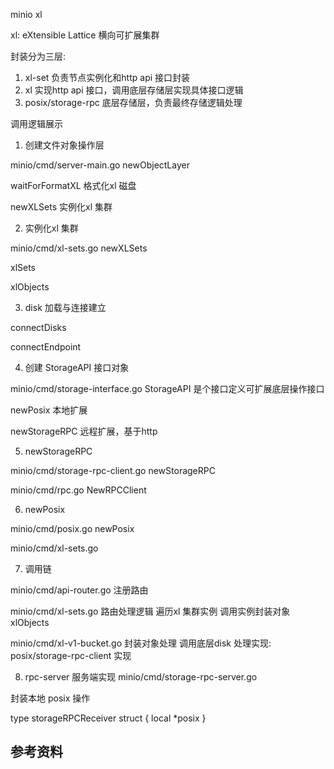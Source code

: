 <!-- ---
title: minio xl
date: 2018-11-13 11:36:34
category: src, minio, src
--- -->

minio xl

xl: eXtensible Lattice 横向可扩展集群


封装分为三层:

1. xl-set 负责节点实例化和http api 接口封装
2. xl 实现http api 接口，调用底层存储层实现具体接口逻辑
3. posix/storage-rpc 底层存储层，负责最终存储逻辑处理

调用逻辑展示

1. 创建文件对象操作层

minio/cmd/server-main.go
newObjectLayer

waitForFormatXL 格式化xl 磁盘

newXLSets 实例化xl 集群


2. 实例化xl 集群

minio/cmd/xl-sets.go
newXLSets

xlSets

xlObjects

3. disk 加载与连接建立

connectDisks

connectEndpoint

4. 创建 StorageAPI 接口对象

minio/cmd/storage-interface.go
StorageAPI 是个接口定义可扩展底层操作接口

newPosix 本地扩展

newStorageRPC 远程扩展，基于http

5. newStorageRPC

minio/cmd/storage-rpc-client.go
newStorageRPC

minio/cmd/rpc.go
NewRPCClient

6. newPosix

minio/cmd/posix.go
newPosix


minio/cmd/xl-sets.go

7. 调用链

minio/cmd/api-router.go 注册路由

minio/cmd/xl-sets.go 路由处理逻辑
遍历xl 集群实例
调用实例封装对象 xlObjects

minio/cmd/xl-v1-bucket.go 封装对象处理
调用底层disk 处理实现: posix/storage-rpc-client 实现

8. rpc-server 服务端实现
minio/cmd/storage-rpc-server.go

封装本地 posix 操作

type storageRPCReceiver struct {
    local *posix
}



## 参考资料

